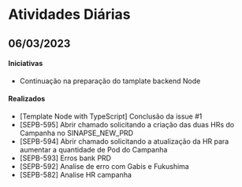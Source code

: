 # Atividades Diárias



## 06/03/2023
#### Iniciativas
- Continuação na preparação do tamplate backend Node

#### Realizados
- [Template Node with TypeScript] Conclusão da issue #1 
- [SEPB-595] Abrir chamado solicitando a criação das duas HRs do Campanha no SINAPSE_NEW_PRD
- [SEPB-594] Abrir chamado solicitando a atualização da HR para aumentar a quantidade de Pod do Campanha
- [SEPB-593] Erros bank PRD
- [SEPB-592] Analise de erro com Gabis e Fukushima
- [SEPB-582] Analise HR campanha